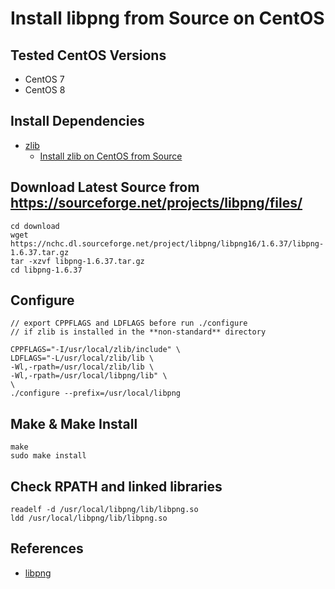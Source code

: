 # Install libpng from Source on CentOS

## Tested CentOS Versions
* CentOS 7
* CentOS 8

## Install Dependencies
* [zlib](https://www.zlib.net/)
   * [Install zlib on CentOS from Source](https://github.com/northbright/Notes/blob/master/zlib/install-zlib-on-centos-from-source.md)

## Download Latest Source from <https://sourceforge.net/projects/libpng/files/>

    cd download
    wget https://nchc.dl.sourceforge.net/project/libpng/libpng16/1.6.37/libpng-1.6.37.tar.gz
    tar -xzvf libpng-1.6.37.tar.gz
    cd libpng-1.6.37

## Configure

    // export CPPFLAGS and LDFLAGS before run ./configure
    // if zlib is installed in the **non-standard** directory

    CPPFLAGS="-I/usr/local/zlib/include" \
    LDFLAGS="-L/usr/local/zlib/lib \
    -Wl,-rpath=/usr/local/zlib/lib \
    -Wl,-rpath=/usr/local/libpng/lib" \
    \
    ./configure --prefix=/usr/local/libpng

## Make & Make Install

    make
    sudo make install

## Check RPATH and linked libraries
```
readelf -d /usr/local/libpng/lib/libpng.so
ldd /usr/local/libpng/lib/libpng.so
```

## References
* [libpng](http://www.libpng.org/pub/png/libpng.html)
